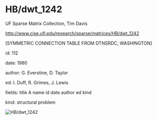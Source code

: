 # HB/dwt_1242

 UF Sparse Matrix Collection, Tim Davis

 http://www.cise.ufl.edu/research/sparse/matrices/HB/dwt_1242

 [SYMMETRIC CONNECTION TABLE FROM DTNSRDC, WASHINGTON]

 id: 112

 date: 1980

 author: G. Everstine, D. Taylor

 ed: I. Duff, R. Grimes, J. Lewis

 fields: title A name id date author ed kind

 kind: structural problem

![HB/dwt_1242](http://www2.research.att.com/~yifanhu/GALLERY/GRAPHS/GIF_SMALL/HB@dwt_1242.gif)